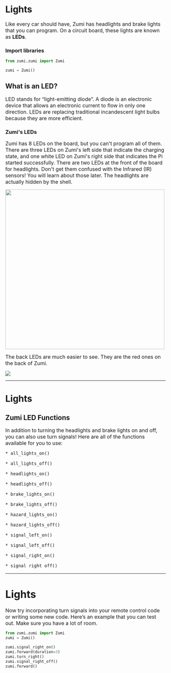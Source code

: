 # Lights

<font size =3> Like every car should have, Zumi has headlights and brake lights that you can program. On a circuit board, these lights are known as **LEDs**. </font>

### Import libraries


```python 
from zumi.zumi import Zumi

zumi = Zumi()
````

## What is an LED?

<font size =3> LED stands for “light-emitting diode”. A diode is an electronic device that allows an electronic current to flow in only one direction. LEDs are replacing traditional incandescent light bulbs because they are more efficient. </font>

### Zumi's LEDs
<font size =3>Zumi has 8 LEDs on the board, but you can't program all of them. There are three LEDs on Zumi's left side that indicate the charging state, and one white LED on Zumi's right side that indicates the Pi started successfully. There are two LEDs at the front of the board for headlights. Don't get them confused with the Infrared (IR) sensors! You will learn about those later. The headlights are actually hidden by the shell. </font>

<img src="../Data/images/pcb_front_LEDs.JPG" width=500>

<font size =3>The back LEDs are much easier to see. They are the red ones on the back of Zumi. </font>

<img src="../Data/images/zumi_back_LEDs.jpg">

***
# Lights

## Zumi LED Functions

<font size =3> In addition to turning the headlights and brake lights on and off, you can also use turn signals! 
Here are all of the functions available for you to use:

```
* all_lights_on()

* all_lights_off()

* headlights_on()

* headlights_off()
       
* brake_lights_on()
       
* brake_lights_off()
        
* hazard_lights_on()
        
* hazard_lights_off()

* signal_left_on()
       
* signal_left_off()
       
* signal_right_on()
       
* signal_right_off()
```     

***
# Lights

Now try incorporating turn signals into your remote control code or writing some new code.
Here’s an example that you can test out. Make sure you have a lot of room.
</font>


```python 
from zumi.zumi import Zumi
zumi = Zumi()

zumi.signal_right_on()
zumi.forward(duration=3)
zumi.turn_right()
zumi.signal_right_off()
zumi.forward()
````
